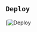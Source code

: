 ## `Deploy`
[![Deploy](https://heroku.com/deploy?template=https://github.com/zeeoneofc/Self-bot-wa/)
